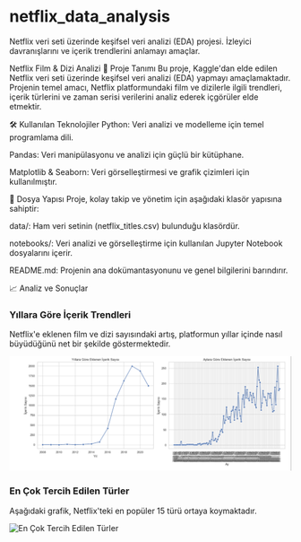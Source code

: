 # netflix_data_analysis
Netflix veri seti üzerinde keşifsel veri analizi (EDA) projesi. İzleyici davranışlarını ve içerik trendlerini anlamayı amaçlar.

Netflix Film & Dizi Analizi
📝 Proje Tanımı
Bu proje, Kaggle'dan elde edilen Netflix veri seti üzerinde keşifsel veri analizi (EDA) yapmayı amaçlamaktadır. Projenin temel amacı, Netflix platformundaki film ve dizilerle ilgili trendleri, içerik türlerini ve zaman serisi verilerini analiz ederek içgörüler elde etmektir.

🛠️ Kullanılan Teknolojiler
Python: Veri analizi ve modelleme için temel programlama dili.

Pandas: Veri manipülasyonu ve analizi için güçlü bir kütüphane.

Matplotlib & Seaborn: Veri görselleştirmesi ve grafik çizimleri için kullanılmıştır.

📁 Dosya Yapısı
Proje, kolay takip ve yönetim için aşağıdaki klasör yapısına sahiptir:

data/: Ham veri setinin (netflix_titles.csv) bulunduğu klasördür.

notebooks/: Veri analizi ve görselleştirme için kullanılan Jupyter Notebook dosyalarını içerir.

README.md: Projenin ana dokümantasyonunu ve genel bilgilerini barındırır.

📈 Analiz ve Sonuçlar

### Yıllara Göre İçerik Trendleri
Netflix'e eklenen film ve dizi sayısındaki artış, platformun yıllar içinde nasıl büyüdüğünü net bir şekilde göstermektedir.

![Yıllara Göre İçerik Trendleri](https://github.com/ozlem-wq/netflix_data_analysis/blob/main/yearlyandmonthlytrend.png)

### En Çok Tercih Edilen Türler
Aşağıdaki grafik, Netflix'teki en popüler 15 türü ortaya koymaktadır.

![En Çok Tercih Edilen Türler](images/top_genres.png)
